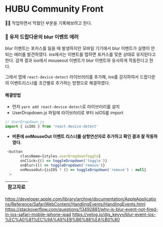 # HUBU Community Front

✍🏻 작업하면서 막혔던 부분을 기록해보려고 한다.

### 🧨 유저 드랍다운의 blur 이벤트 에러

blur 이벤트는 포커스를 잃을 때 발생하지만 모바일 기기에서 blur 이벤트가 실행이 안되는 에러를 발견하였다.
ios에서는 이벤트를 탭하면 포커스를 맞춘 상태로 유지된다고 한다. 검색 결과 ios에서 mouseout 이벤트가 blur 이벤트와 유사하게 작동한다고 한다.

그래서 앱에 `react-device-detect` 라이브러리를 추가해, ios를 감지하여서 드랍다운의 이벤트리스너를 조건별로 추가하는 방향으로 해결하였다.

#### 해결방법

+ 먼저 `yarn add react-device-detect`로 라이브러리를 설치
+ UserDropdown.js 파일에 라이브러리로 부터 isIOS를 import

```javascript
// UserDropdown.js
import { isIOS } from 'react-device-detect'
```
+ **버튼에 onMouseOut 이벤트 리스너를 삼항연산자로 추가하고 확인 결과 잘 작동하였다.**

```javascript
 <button
       className={styles.userDropdownToggle}
       onClick={() => toggleDropdown('toggle')}
       onBlur={() => toggleDropdown('remove')}
       onMouseOut={isIOS ? () => toggleDropdown('remove') : null}
  >
```
| 참고자료 |
|:----------|
<https://developer.apple.com/library/archive/documentation/AppleApplications/Reference/SafariWebContent/HandlingEvents/HandlingEvents.html>
<https://stackoverflow.com/questions/13492881/why-is-blur-event-not-fired-in-ios-safari-mobile-iphone-ipad>
<https://velog.io/@s_keyyy/blur-event-ios-%EC%A0%81%EC%9A%A9%EB%B6%88%EA%B0%80>
